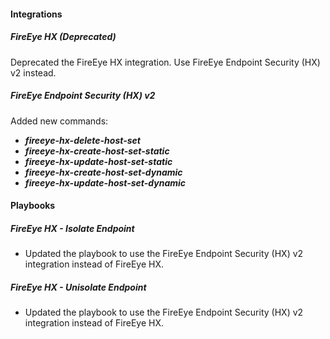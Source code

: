 
#### Integrations
##### FireEye HX (Deprecated)
Deprecated the FireEye HX integration. Use FireEye Endpoint Security (HX) v2 instead.
##### FireEye Endpoint Security (HX) v2
Added new commands:
- ***fireeye-hx-delete-host-set***
- ***fireeye-hx-create-host-set-static***
- ***fireeye-hx-update-host-set-static***
- ***fireeye-hx-create-host-set-dynamic***
- ***fireeye-hx-update-host-set-dynamic***

#### Playbooks
##### FireEye HX - Isolate Endpoint
- Updated the playbook to use the FireEye Endpoint Security (HX) v2 integration instead of FireEye HX.

##### FireEye HX - Unisolate Endpoint
- Updated the playbook to use the FireEye Endpoint Security (HX) v2 integration instead of FireEye HX.
